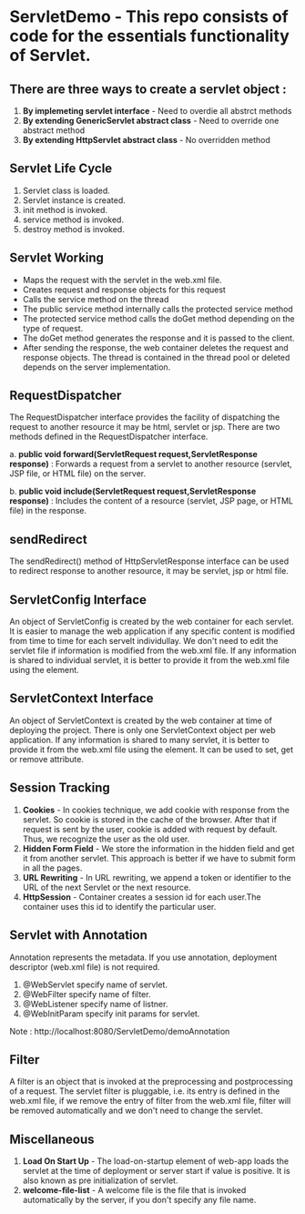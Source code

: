 # ServletDemo - This repo consists of code for the essentials functionality of Servlet.

## There are three ways to create a servlet object :
1. **By implemeting servlet interface** - Need to overdie all abstrct methods
2. **By extending GenericServlet abstract class** - Need to override one abstract method
3. **By extending HttpServlet abstract class** - No overridden method

## Servlet Life Cycle 
1. Servlet class is loaded.
2. Servlet instance is created.
3. init method is invoked.
4. service method is invoked.
5. destroy method is invoked.

## Servlet Working
* Maps the request with the servlet in the web.xml file.
* Creates request and response objects for this request
* Calls the service method on the thread
* The public service method internally calls the protected service method
* The protected service method calls the doGet method depending on the type of request.
* The doGet method generates the response and it is passed to the client.
* After sending the response, the web container deletes the request and response objects. The thread is contained in the thread pool or deleted depends on the server implementation.

## RequestDispatcher
The RequestDispatcher interface provides the facility of dispatching the request to another resource it may be html, servlet or jsp. There are two methods defined in the RequestDispatcher interface.

a. **public void forward(ServletRequest request,ServletResponse response)** : Forwards a request from a servlet to another resource (servlet, JSP file, or HTML file) on the server.

b. **public void include(ServletRequest request,ServletResponse response)** : Includes the content of a resource (servlet, JSP page, or HTML file) in the response.

## sendRedirect
The sendRedirect() method of HttpServletResponse interface can be used to redirect response to another resource, it may be servlet, jsp or html file.

## ServletConfig Interface
An object of ServletConfig is created by the web container for each servlet. It is easier to manage the web application if any specific content is modified from time to time for each servelt individullay. We don't need to edit the servlet file if information is modified from the web.xml file. If any information is shared to individual servlet, it is better to provide it from the web.xml file using the **<init-param>** element.

## ServletContext Interface
An object of ServletContext is created by the web container at time of deploying the project. There is only one ServletContext object per web application. If any information is shared to many servlet, it is better to provide it from the web.xml file using the **<context-param>** element. It can be used to set, get or remove attribute.

## Session Tracking 
1. **Cookies** -  In cookies technique, we add cookie with response from the servlet. So cookie is stored in the cache of the browser. After that if request is sent by the user, cookie is added with request by default. Thus, we recognize the user as the old user.
2. **Hidden Form Field** - We store the information in the hidden field and get it from another servlet. This approach is better if we have to submit form in all the pages.
3. **URL Rewriting** - In URL rewriting, we append a token or identifier to the URL of the next Servlet or the next resource.
4. **HttpSession** - Container creates a session id for each user.The container uses this id to identify the particular user.

## Servlet with Annotation 
Annotation represents the metadata. If you use annotation, deployment descriptor (web.xml file) is not required.
1. @WebServlet specify name of servlet.
2. @WebFilter specify name of filter.
3. @WebListener specify name of listner.
4. @WebInitParam specify init params for servlet.

Note : http://localhost:8080/ServletDemo/demoAnnotation

## Filter
A filter is an object that is invoked at the preprocessing and postprocessing of a request. The servlet filter is pluggable, i.e. its entry is defined in the web.xml file, if we remove the entry of filter from the web.xml file, filter will be removed automatically and we don't need to change the servlet.

## Miscellaneous 
1. **Load On Start Up** - The load-on-startup element of web-app loads the servlet at the time of deployment or server start if value is positive. It is also known as pre initialization of servlet.
2. **welcome-file-list** - A welcome file is the file that is invoked automatically by the server, if you don't specify any file name.